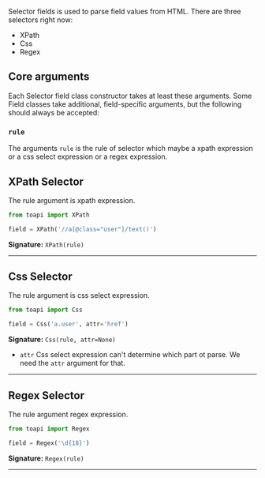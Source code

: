 Selector fields is used to parse field values from HTML. There are three selectors right now:

- XPath
- Css
- Regex

## Core arguments

Each Selector field class constructor takes at least these arguments.  Some Field classes take additional, field-specific arguments, but the following should always be accepted:

### `rule`

The arguments `rule` is the rule of selector which maybe a xpath expression or a css select expression or a regex expression.
 
## XPath Selector

The rule argument is xpath expression.

```python
from toapi import XPath

field = XPath('//a[@class="user"]/text()')
```

**Signature:** `XPath(rule)`

---

## Css Selector

The rule argument is css select expression.

```python
from toapi import Css

field = Css('a.user', attr='href')
```

**Signature:** `Css(rule, attr=None)`

- `attr` Css select expression can't determine which part ot parse. We need the `attr` argument for that.

---

## Regex Selector

The rule argument regex expression.

```python
from toapi import Regex

field = Regex('\d{18}')
```

**Signature:** `Regex(rule)`

---